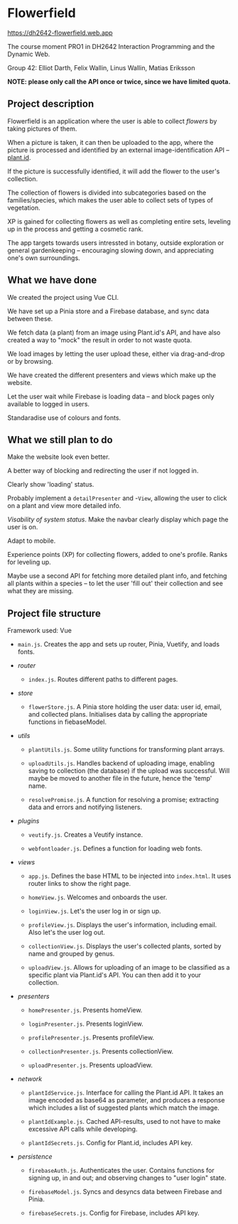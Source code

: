 # Flowerfield

https://dh2642-flowerfield.web.app

The course moment PRO1 in DH2642 Interaction Programming and the Dynamic Web.

Group 42: Elliot Darth, Felix Wallin, Linus Wallin, Matias Eriksson

**NOTE: please only call the API once or twice, since we have limited quota.**

## Project description

Flowerfield is an application where the user is able to collect _flowers_ by taking pictures of them.

When a picture is taken, it can then be uploaded to the app, where the picture is processed and identified by an external image-identification API – [plant.id](https://web.plant.id/plant-identification-api/).

If the picture is successfully identified, it will add the flower to the user's collection.

The collection of flowers is divided into subcategories based on the families/species, which makes the user able to collect sets of types of vegetation.

XP is gained for collecting flowers as well as completing entire sets, leveling up in the process and getting a cosmetic rank.

The app targets towards users intressted in botany, outside exploration or general gardenkeeping – encouraging slowing down, and appreciating one's own surroundings.

## What we have done

We created the project using Vue CLI.

We have set up a Pinia store and a Firebase database, and sync data between these.

We fetch data (a plant) from an image using Plant.id's API, and have also created a way to "mock" the result in order to not waste quota.

We load images by letting the user upload these, either via drag-and-drop or by browsing.

We have created the different presenters and views which make up the website.

Let the user wait while Firebase is loading data – and block pages only available to logged in users.

Standaradise use of colours and fonts.

## What we still plan to do

Make the website look even better.

A better way of blocking and redirecting the user if not logged in.

Clearly show 'loading' status.

Probably implement a `detailPresenter` and -`View`, allowing the user to click on a plant and view more detailed info.

_Visability of system status_. Make the navbar clearly display which page the user is on.

Adapt to mobile.

Experience points (XP) for collecting flowers, added to one's profile. Ranks for leveling up.

Maybe use a second API for fetching more detailed plant info, and fetching all plants within a species – to let the user 'fill out' their collection and see what they are missing.

## Project file structure

Framework used: Vue

- `main.js`. Creates the app and sets up router, Pinia, Vuetify, and loads fonts.

- _router_

  - `index.js`. Routes different paths to different pages.

- _store_

  - `flowerStore.js`. A Pinia store holding the user data: user id, email, and collected plans. Initialises data by calling the appropriate functions in fiebaseModel.

- _utils_

  - `plantUtils.js`. Some utility functions for transforming plant arrays.

  - `uploadUtils.js`. Handles backend of uploading image, enabling saving to collection (the database) if the upload was successful. Will maybe be moved to another file in the future, hence the 'temp' name.

  - `resolvePromise.js`. A function for resolving a promise; extracting data and errors and notifying listeners.

- _plugins_

  - `veutify.js`. Creates a Veutify instance.

  - `webfontloader.js`. Defines a function for loading web fonts.

- _views_

  - `app.js`. Defines the base HTML to be injected into `index.html`. It uses router links to show the right page.

  - `homeView.js`. Welcomes and onboards the user.

  - `loginView.js`. Let's the user log in or sign up.

  - `profileView.js`. Displays the user's information, including email. Also let's the user log out.

  - `collectionView.js`. Displays the user's collected plants, sorted by name and grouped by genus.

  - `uploadView.js`. Allows for uploading of an image to be classified as a specific plant via Plant.id's API. You can then add it to your collection.

- _presenters_

  - `homePresenter.js`. Presents homeView.

  - `loginPresenter.js`. Presents loginView.

  - `profilePresenter.js`. Presents profileView.

  - `collectionPresenter.js`. Presents collectionView.

  - `uploadPresenter.js`. Presents uploadView.

- _network_

  - `plantIdService.js`. Interface for calling the Plant.id API. It takes an image encoded as base64 as parameter, and produces a response which includes a list of suggested plants which match the image.

  - `plantIdExample.js`. Cached API-results, used to not have to make excessive API calls while developing.

  - `plantIdSecrets.js`. Config for Plant.id, includes API key.

- _persistence_

  - `firebaseAuth.js`. Authenticates the user. Contains functions for signing up, in and out; and observing changes to "user login" state.

  - `firebaseModel.js`. Syncs and desyncs data between Firebase and Pinia.

  - `firebaseSecrets.js`. Config for Firebase, includes API key.
